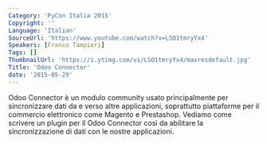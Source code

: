 ```yaml
---
Category: 'PyCon Italia 2015'
Copyright: ''
Language: 'Italian'
SourceUrl: 'https://www.youtube.com/watch?v=LSO1tmryYx4'
Speakers: [Franco Tampieri]
Tags: []
ThumbnailUrl: 'https://i.ytimg.com/vi/LSO1tmryYx4/maxresdefault.jpg'
Title: 'Odoo Connector'
date: '2015-05-29'
---
```

Odoo Connector è un modulo community usato principalmente per sincronizzare dati da e verso altre applicazioni, soprattutto piattaforme per il commercio elettronico come Magento e Prestashop.
Vediamo come scrivere un plugin per il Odoo Connector così da abilitare la sincronizzazione di dati con le nostre applicazioni.
